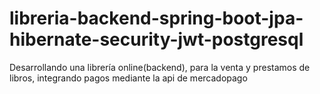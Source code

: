 # libreria-backend-spring-boot-jpa-hibernate-security-jwt-postgresql
Desarrollando una librería online(backend), para la venta y prestamos de libros, integrando pagos mediante la api de mercadopago
